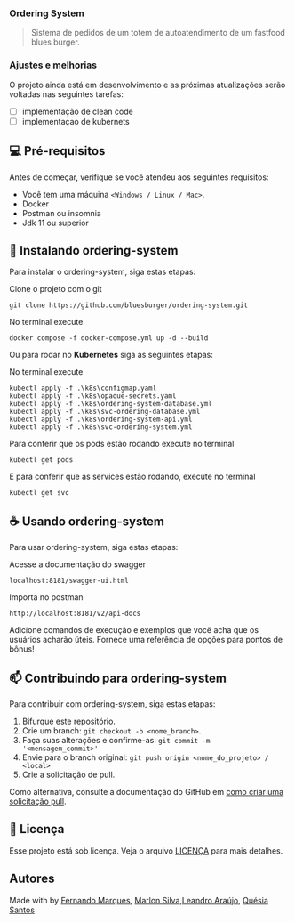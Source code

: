 ### Ordering System 


> Sistema de pedidos de um totem de autoatendimento de um fastfood blues burger.

### Ajustes e melhorias

O projeto ainda está em desenvolvimento e as próximas atualizações serão voltadas nas seguintes tarefas:

- [ ] implementação de clean code
- [ ] implementaçao de kubernets

## 💻 Pré-requisitos

Antes de começar, verifique se você atendeu aos seguintes requisitos:

* Você tem uma máquina `<Windows / Linux / Mac>`.
* Docker 
* Postman ou insomnia
* Jdk 11 ou superior 

## 🚀 Instalando ordering-system

Para instalar o ordering-system, siga estas etapas:

Clone o projeto com o git 

```
git clone https://github.com/bluesburger/ordering-system.git
```
No terminal execute
```
docker compose -f docker-compose.yml up -d --build
```

Ou para rodar no **Kubernetes** siga as seguintes etapas:

No terminal execute
```
kubectl apply -f .\k8s\configmap.yaml
kubectl apply -f .\k8s\opaque-secrets.yaml
kubectl apply -f .\k8s\ordering-system-database.yml
kubectl apply -f .\k8s\svc-ordering-database.yml
kubectl apply -f .\k8s\ordering-system-api.yml
kubectl apply -f .\k8s\svc-ordering-system.yml  
```

Para conferir que os pods estão rodando execute no terminal
```
kubectl get pods
```

E para conferir que as services estão rodando, execute no terminal
```
kubectl get svc
```

## ☕ Usando ordering-system

Para usar ordering-system, siga estas etapas:

Acesse a documentação do swagger

```
localhost:8181/swagger-ui.html
```
Importa no postman

```
http://localhost:8181/v2/api-docs
```

Adicione comandos de execução e exemplos que você acha que os usuários acharão úteis. Fornece uma referência de opções para pontos de bônus!

## 📫 Contribuindo para ordering-system

Para contribuir com ordering-system, siga estas etapas:

1. Bifurque este repositório.
2. Crie um branch: `git checkout -b <nome_branch>`.
3. Faça suas alterações e confirme-as: `git commit -m '<mensagem_commit>'`
4. Envie para o branch original: `git push origin <nome_do_projeto> / <local>`
5. Crie a solicitação de pull.

Como alternativa, consulte a documentação do GitHub em [como criar uma solicitação pull](https://help.github.com/en/github/collaborating-with-issues-and-pull-requests/creating-a-pull-request).


## 📝 Licença

Esse projeto está sob licença. Veja o arquivo [LICENÇA](LICENSE.md) para mais detalhes.

## Autores
Made with by  [Fernando Marques](https://www.linkedin.com/in/fernando-pozo-marques-junior/), [Marlon Silva](https://www.linkedin.com/in/marlon-silva-43075a184/),[Leandro Araújo](https://www.linkedin.com/in/leandroaraujo-sp), [Quésia Santos
](https://www.linkedin.com/in/quesiasts/)